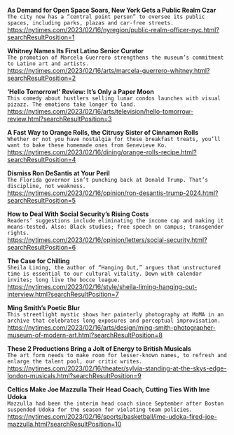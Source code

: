 **As Demand for Open Space Soars, New York Gets a Public Realm Czar**\
`The city now has a “central point person” to oversee its public spaces, including parks, plazas and car-free streets.`\
https://nytimes.com/2023/02/16/nyregion/public-realm-officer-nyc.html?searchResultPosition=1

**Whitney Names Its First Latino Senior Curator**\
`The promotion of Marcela Guerrero strengthens the museum’s commitment to Latino art and artists.`\
https://nytimes.com/2023/02/16/arts/marcela-guerrero-whitney.html?searchResultPosition=2

**‘Hello Tomorrow!’ Review: It’s Only a Paper Moon**\
`This comedy about hustlers selling lunar condos launches with visual pizazz. The emotions take longer to land.`\
https://nytimes.com/2023/02/16/arts/television/hello-tomorrow-review.html?searchResultPosition=3

**A Fast Way to Orange Rolls, the Citrusy Sister of Cinnamon Rolls**\
`Whether or not you have nostalgia for these breakfast treats, you’ll want to bake these homemade ones from Genevieve Ko.`\
https://nytimes.com/2023/02/16/dining/orange-rolls-recipe.html?searchResultPosition=4

**Dismiss Ron DeSantis at Your Peril**\
`The Florida governor isn’t punching back at Donald Trump. That’s discipline, not weakness.`\
https://nytimes.com/2023/02/16/opinion/ron-desantis-trump-2024.html?searchResultPosition=5

**How to Deal With Social Security’s Rising Costs**\
`Readers’ suggestions include eliminating the income cap and making it means-tested. Also: Black studies; free speech on campus; transgender rights.`\
https://nytimes.com/2023/02/16/opinion/letters/social-security.html?searchResultPosition=6

**The Case for Chilling**\
`Sheila Liming, the author of “Hanging Out,” argues that unstructured time is essential to our cultural vitality. Down with calendar invites; long live the bocce league.`\
https://nytimes.com/2023/02/16/style/sheila-liming-hanging-out-interview.html?searchResultPosition=7

**Ming Smith’s Poetic Blur**\
`This streetlight mystic shows her painterly photography at MoMA in an archive that celebrates long exposures and perceptual improvisation.`\
https://nytimes.com/2023/02/16/arts/design/ming-smith-photographer-museum-of-modern-art.html?searchResultPosition=8

**These 2 Productions Bring a Jolt of Energy to British Musicals**\
`The art form needs to make room for lesser-known names, to refresh and enlarge the talent pool, our critic writes.`\
https://nytimes.com/2023/02/16/theater/sylvia-standing-at-the-skys-edge-london-musicals.html?searchResultPosition=9

**Celtics Make Joe Mazzulla Their Head Coach, Cutting Ties With Ime Udoka**\
`Mazzulla had been the interim head coach since September after Boston suspended Udoka for the season for violating team policies.`\
https://nytimes.com/2023/02/16/sports/basketball/ime-udoka-fired-joe-mazzulla.html?searchResultPosition=10

